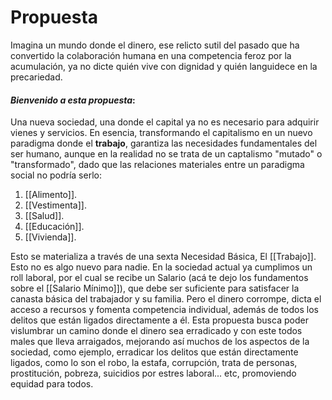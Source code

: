 # Propuesta
Imagina un mundo donde el dinero, ese relicto sutil del pasado que ha convertido la colaboración humana en una competencia feroz por la acumulación, ya no dicte quién vive con dignidad y quién languidece en la precariedad. 
#### *Bienvenido a esta propuesta*: 
Una nueva sociedad, una donde el capital ya no es necesario para adquirir vienes y servicios. En esencia, transformando el capitalismo en un nuevo paradigma donde el **trabajo**, garantiza las necesidades fundamentales del ser humano, aunque en la realidad no se trata de un captalismo "mutado" o "transformado", dado que las relaciones materiales entre un paradigma social no podría serlo:

1. [[Alimento]].
2. [[Vestimenta]].
3. [[Salud]].
4. [[Educación]].
5. [[Vivienda]].

Esto se materializa a través de una sexta Necesidad Básica, El [[Trabajo]]. Esto no es algo nuevo para nadie. En la sociedad actual ya cumplimos un roll laboral, por el cual se recibe un Salario (acá te dejo los fundamentos sobre el [[Salario Mínimo]]), que debe ser suficiente para satisfacer la canasta básica del trabajador y su familia. Pero el dinero corrompe, dicta el acceso a recursos y fomenta competencia individual, además de todos los delitos que están ligados directamente a él.
Esta propuesta busca poder vislumbrar un camino donde el dinero sea erradicado y con este todos males que lleva arraigados, mejorando así muchos de los aspectos de la sociedad, como ejemplo, erradicar los delitos que están directamente ligados, como lo son el robo, la estafa, corrupción, trata de personas, prostitución, pobreza, suicidios por estres laboral... etc, promoviendo equidad para todos.
